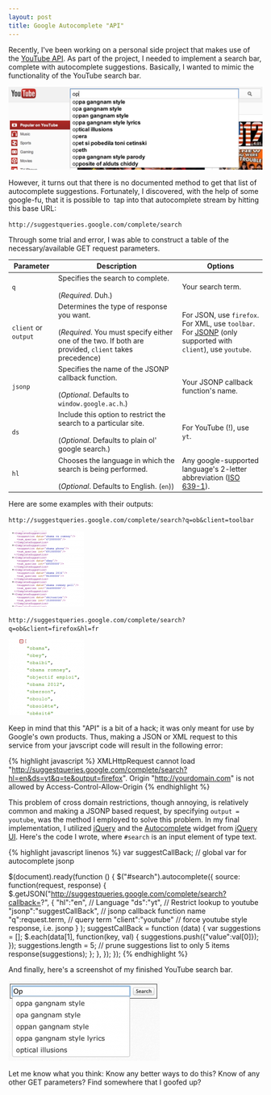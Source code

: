 ```yaml
---
layout: post
title: Google Autocomplete "API"
---
```

Recently, I've been working on a personal side project that makes use of the [YouTube API](https://developers.google.com/youtube/). As part of the project, I needed to implement a search bar, complete with autocomplete suggestions. Basically, I wanted to mimic the functionality of the YouTube search bar.

![Youtube Search Autocomplete](/img/blog/google-autocomplete-api/youtube-search-autocomplete.png)

However, it turns out that there is no documented method to get that list of autocomplete suggestions. Fortunately, I discovered, with the help of some google-fu, that it is possible to  tap into that autocomplete stream by hitting this base URL:


`http://suggestqueries.google.com/complete/search`


Through some trial and error, I was able to construct a table of the necessary/available GET request parameters.

<table>
<thead>
<tr>
<th>Parameter</th><th>Description</th><th>Options</th>
</tr>
</thead>
<tbody>
<tr>
<td><code>q</code></td><td>Specifies the search to complete.<br>
<br>
(<em>Required</em>. Duh.)</td><td>Your search term.</td>
</tr>
<tr>
<td><code>client</code> or <code>output</code></td><td>Determines the type of response you want.<br>
<br>
(<em>Required</em>. You must specify either one of the two. If both are provided, <code>client</code> takes precedence)</td><td>For JSON, use <code>firefox</code>.<br>
For XML, use <code>toolbar</code>.<br>
For <a href="http://stackoverflow.com/questions/2067472/please-explain-jsonp">JSONP</a> (only supported with <code>client</code>), use <code>youtube</code>.</td>
</tr>
<tr>
<td><code>jsonp</code></td><td>Specifies the name of the JSONP callback function. <br>
<br>
(<em>Optional</em>. Defaults to <code>window.google.ac.h</code>.)</td><td>Your JSONP callback function's name.</td>
</tr>
<tr>
<td><code>ds</code></td><td>Include this option to restrict the search to a particular site.<br>
<br>
(<em>Optional</em>. Defaults to plain ol' google search.)</td><td>For YouTube (!), use <code>yt</code>.</td>
</tr>
<tr>
<td><code>hl</code></td><td>Chooses the language in which the search is being performed.<br>
<br>
(<em>Optional</em>. Defaults to English. (<code>en</code>))</td><td>Any google-supported language's 2-letter abbreviation (<a href="http://en.wikipedia.org/wiki/List_of_ISO_639-1_codes">ISO 639-1</a>).</td>
</tr>
</tbody>
</table>

Here are some examples with their outputs:

`http://suggestqueries.google.com/complete/search?q=ob&client=toolbar`

[![Autocomplete Sample ob-xml](/img/blog/google-autocomplete-api/autocomplete-sample-ob-xml-150x150.png)](/img/blog/google-autocomplete-api/autocomplete-sample-ob-xml.png)


`http://suggestqueries.google.com/complete/search?q=ob&client=firefox&hl=fr`

[![Autocomplete ob-json-fr](/img/blog/google-autocomplete-api/autocomplete-ob-json-fr-150x150.png)](/img/blog/google-autocomplete-api/autocomplete-ob-json-fr.png)

Keep in mind that this "API" is a bit of a hack; it was only meant for use by Google's own products. Thus, making a JSON or XML request to this service from your javscript code will result in the following error:

{% highlight javascript %}
XMLHttpRequest cannot load "http://suggestqueries.google.com/complete/search?hl=en&ds=yt&q=te&output=firefox".
Origin "http://yourdomain.com" is not allowed by Access-Control-Allow-Origin
{% endhighlight %}


This problem of cross domain restrictions, though annoying, is relatively common and making a JSONP based request, by specifying `output = youtube`, was the method I employed to solve this problem. In my final implementation, I utilized [jQuery](http://jquery.com) and the [Autocomplete](http://jqueryui.com/autocomplete/) widget from [jQuery UI](http://jqueryui.com/). Here's the code I wrote, where `#search` is an input element of type text.


{% highlight javascript linenos %}
var suggestCallBack; // global var for autocomplete jsonp

$(document).ready(function () {
    $("#search").autocomplete({
        source: function(request, response) {
            $.getJSON("http://suggestqueries.google.com/complete/search?callback=?",
                {
                  "hl":"en", // Language
                  "ds":"yt", // Restrict lookup to youtube
                  "jsonp":"suggestCallBack", // jsonp callback function name
                  "q":request.term, // query term
                  "client":"youtube" // force youtube style response, i.e. jsonp
                }
            );
            suggestCallBack = function (data) {
                var suggestions = [];
                $.each(data[1], function(key, val) {
                    suggestions.push({"value":val[0]});
                });
                suggestions.length = 5; // prune suggestions list to only 5 items
                response(suggestions);
            };
        },
    });
});
{% endhighlight %}

And finally, here's a screenshot of my finished YouTube search bar.

[![My Autocopmlete Search Bar](/img/blog/google-autocomplete-api/my-autocomplete-search-bar-300x158.png)](/img/blog/google-autocomplete-api/my-autocomplete-search-bar.png)

Let me know what you think: Know any better ways to do this? Know of any other GET parameters? Find somewhere that I goofed up?
